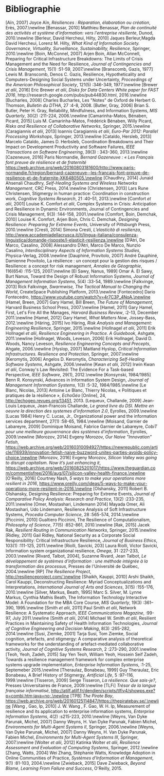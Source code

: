 # Bibliographie

[Aïn, 2007] Joyce Aïn, *Résiliences : Réparation, élaboration ou création*, Erès, 2007.\newline
[Benassar, 2010] Matthieu Benassar, *Plan de continuité des activités et système d'information: vers l'entreprise résiliente*, Dunod, 2010.\newline
[Berleur, David Hercheui, Hilty, 2010] Jaques Berleur,Magda David Hercheui, Lorenz M. Hilty, *What Kind of Information Society. Governance, Virtuality, Surveillance, Sustainability, Resilience*, Springer, 2010.\newline
[Boin, McConnel, 2007] Arjen Boin, Allan McConnell, Preparing for Critical Infrastructure Breakdowns: The Limits of Crisis Management and the Need for Resilience, *Journal of Contingencies and Crisis Management*, 15(1) :51-59, 2007.\newline
[Branscomb, Gazis, 1977] Lewis M. Branscomb, Denos C. Gazis, Resilience, Hypotheticality and Computers-Designing Social Systems under Uncertainty, *Proceedings of the American Philosophical Society*, 121(5) :346-349, 1977.\newline
[Brewer *et alii*, 2016] Eric Brewer *et alii*, *Disks for Data Centers White paper for FAST 2016*, h​ttp://research.google.com/pubs/pub44830.html, 2016.\newline
[Bucharles, 2008] Charles Bucharles, Les "Notes" de Oxford de Herbert G. Thomson, *Bulletin du DTHA*, 27 :4-8, 2008.
[Butler, Gray, 2006] Brian S. Butler, Peter H. Gray, Reliability, Mindfulness, and Information Systems, *MIS Quarterly*, 30(2) :211-224, 2006.\newline
[Camarinha-Matos, Bénaben, Picard, 2015] Luis M. Camarinha-Matos, Frédérick Bénaben, Willy Picard, *Risks and Resilience of Collaborative Networks*, Springer, 2015.\newline
[Caragiannis *et alii*, 2013] Ioannis Caragiannis *et alii*, *Euro-Par 2012: Parallel Processing Workshops*, Springer, 2013.\newline
[Cataldo, Hersleb, 2013] Marcelo Cataldo, James D. Herbsleb, Coordination Breakdowns and Their Impact on Development Productivity and Software Failures, *IEEE Transactions on Software Engineering*, 39(3) : 343-360, 2013.\newline
[Cazeneuve, 2016] Paris Normandie, *Bernard Gazeneuve : « Les Français font preuve de résilience et de fraternité* https://web.archive.org/web/20160803181600/http://www.paris-normandie.fr/region/bernard-cazeneuve--les-francais-font-preuve-de-resilience-et-de-fraternite-XK6480505.\newline
[Chaudhry, 2014] Junaid Ahsenali Chaudhry, *Self-Healing Systems and Wireless Networks Management*, CRC Press, 2014.\newline
[Christensen, 2013] Lars Rune Christensen, Stigmergy in human practice: Coordination in construction work, *Cognitive Systems Research*, 21 :40–51, 2013.\newline
[Comfort *et alii*, 2001] Louise K. Comfort *et alii*, Complex Systems in Crisis: Anticipation and Resilience in Dynamic Environments, Journal of Contingencies and Crisis Management, 9(3) :144-158, 2001.\newline
[Comfort, Boin, Demchak, 2010] Louise K. Comfort, Arjen Boin, Chris C. Demchak, *Designing Resilience: Preparing for Extreme Events*, University of Pittsburgh Press, 2010.\newline
[Cresti, 2014] Simona Cresti, *L’elasticità di resilienza*, http://www.accademiadellacrusca.it/it/lingua-italiana/consulenza-linguistica/domande-risposte/l-elasticit-resilienza.\newline
[D’Atri, De Marco, Casalino, 2008] Alessandro D’Atri, Marco De Marco, Nunzio Casalino, *Interdisciplinary Aspects of Information Systems Studies*, Physica-Verlag, 2008.\newline
[Dauphiné, Provitolo, 2007] André Dauphiné, Damienne Provitolo, La résilience : un concept pour la gestion des risques / Resilience: a concept for risk management, *Annales de Géographie*, 116(654) :115-125, 2007.\newline
[El Sawy, Nanus, 1989] Omar A. El Sawy, Burt Nanus, Toward the Design of Robust Information Systems, *Journal of Management Information Systems*, 5(4) :33-54, 1989.\newline
[Falkvinge, 2013] Rick Falkvinge, *Swarmwise, The Tactical Manual to Changing the World*, CreateSpace Publishing Platform, 2013.\newline
[Fontecedro] Dario Fontecedro, https://www.youtube.com/watch?v=4r7C3P_4NoA.\newline
[Hamel, Breen, 2007] Gary Hamel, Bill Breen, *The Future of Management*, Harvard Business School Press, 2007.\newline
[Hamel, 2011] Gary Hamel, First, Let's Fire All the Manages, *Harvard Business Review*, :2-13, December 2011.\newline
[Hamel, 2012] Gary Hamel, *What Matters Now*, Jossey-Bass, 2012.\newline
[Häring, 2015] Ivo Häring, *Risk Analysis and Management: Engineering Resilience*, Springer, 2015.\newline
[Hollnagel *et alii*, 2011] Erik Hollnagel *et alii*, *Resilience Engineering in Practice. A Guidebook*, Ashgate, 2011.\newline
[Hollnagel, Woods, Leveson, 2006] Erik Hollnagel, David D. Woods, Nancy Leveson, *Resilience Engineering Concepts and Precepts*, Ahgate, 2006.\newline
[Hyslop, 2007] Maitland Hyslop, *Critical Information Infrastructures. Resilience and Protection*, Springer, 2007.\newline
[Keromytis, 2006] Angelos D. Keromytis, *Characterizing Self-Healing Software Systems*, Ashgate, 2006.\newline
[Kwan *et alii*, 2012] Irwin Kwan *et alii*, Conway's Law Revisited: The Evidence For a Task-based Perspective, *IEEE Software*, 29(1), 2012.\newline
[Konsynski, 1984/1985] Benn R. Konsynski, Advances in Information System Design, *Journal of Management Information Systems*, 1(3) :5-32, 1984/1985.\newline
[Le Blanc, Nicolas, 2013] Antoine Le Blanc, Thierry Nicolas, « Politiques et pratiques de la résilience », *EchoGéo* [Online], 24, http://echogeo.revues.org/13451, 2013.
[Lequeux, Challande, 2009] Jean-Louis Lequeux, Jean-Francois Challande, *Le grand livre du DSI. Mettre en oeuvre la direction des systemes d'information 2.0*, Eyrolles, 2009.\newline
[Lucas 1984] Henry C. Lucas, Jr., Organizational power and the information services department, 27(1) :58-65, 1984.\newline
[Moisand, Garnier de Labareyre, 2009] Dominique Moisand, Fabrice Garnier de Labareyre, *CobiT pour une meilleure gouvernance des systèmes d'information*, Eyrolles, 2009.\newline
[Morozov, 2014] Evgeny Morozov, *Our Naive "Innovation" Fetish*, https://web.archive.org/web/20160310094927/https://newrepublic.com/article/116939/innovation-fetish-naive-buzzword-unites-parties-avoids-policy-choice.\newline
[Morozov, 2016] Evgeny Morozov, *Silicon Valley was going to disrupt capitalism. Now it’s just enhancing it*, https://web.archive.org/web/20160825201017/https://www.theguardian.com/commentisfree/2016/aug/07/silicon-valley-health-finance.\newline
[O'Reilly, 2016] Courtney Nash, *5 ways to make your operations more resilient in 2016*, https://www.oreilly.com/ideas/5-ways-to-make-your-operations-more-resilient-in-2016.\newline
[Olshansky, 2011] Robert B. Olshansky, Designing Resilience: Preparing for Extreme Events, *Journal of Comparative Policy Analysis: Research and Practice*, 13(2) :233-235, 2011.\newline
[Omer, Mostashari, Lindemann 2014] Mayada Omer, Ali Mostashari, Udo Lindemann, Resilience Analysis of Soft Infrastructure Systems, *Procedia Computer Science*, 28 :565-574, 2014.\newline
[Piccinini, 2010] Gualtiero Piccinini, The Resilience of Computationalism, *Philosophy of Science*, 77(5) :852-861, 2010.\newline
[Rak, 2015] Jacek Rak, *Resilient Routing in Communication Networks*, Springer, 2015.\newline
[Ridley, 2011] Gail Ridley, National Security as a Corporate Social Responsibility: Critical Infrastructure Resilience, *Journal of Business Ethics*, 103(1) :111-125, 2011.\newline
[Riolli, Savicki, 203] Laura Riolli, Victor Savicki, Information system organizational resilience, *Omega*, 31 :227-233, 2003.\newline
[Rivard, Talbot, 2004], Suzanne Rivard, Jean Talbot, *Le développement de systèmes d’information : une méthode intégrée à la transformation des processus*, Presses de l'Université de Québec, 2004.\newline
[RP] *The Resilience Project*, http://resilienceproject.com/.\newline
[Shaikh, Kauppi, 2010] Arshi Shaikh, Carol Kauppi, Deconstructing Resilience: Myriad Conceptualizations and Interpretations, *International Journal of Arts and Sciences*, 3(15) :155-176, 2010.\newline
[Silver, Markus, Beath, 1995] Marc S. Silver, M. Lynne Markus, Cynthia Mathis Beath, The Information Technology Interactive Model: A Foundation for the MBA Core Course, *MIS Quarterly*, 19(3) :361–390, 1995.\newline
[Smith *et alii*, 2011] Paul Smith *et alii*, Network Resilience: A Systematic Approach, *IEEE Communications Magazine*, :99-97, July 2011.\newline
[Smith *et alii*, 2014] Michael W. Smith *et alii*, Resilient Practices in Maintaining Safety of Health Information Technologies, *Journal of Cognitive Engineering and Decision Making*, 8(3) :265-282, 2014.\newline
[Susi, Ziemke, 2001] Tarja Susi, Tom Ziemke, Social cognition, artefacts, and stigmergy: A comparative analysis of theoretical frameworks for the understanding of artefact-mediated collaborative activity, *Journal of Cognitive Systems Research*, 2 :273-290, 2001.\newline
[Teoh, Yeoh, Zadeh, 2015] Say Yen Teoh, William Yeoh, Hossein Seif Zadeh, Towards a resilience management framework for complex enterprise systems upgrade implementation, *Enterprise Information Systems*, :1-25, Septemeber 2015.\newline
[Theraulaz, Bonabeau, 1999] Guy Theraulaz, Eric Bonabeau, A Brief History of Stigmergy, *Artificial Life*, 5 :97–116, 1999.\newline
[Tisseron, 2009] Serge Tisseron, *La résilience. Que sais-je?*, Presses Universitaires de France, 2009.\newline
[TLFi] *Trésor de la langue française informatisé*, http://atilf.atilf.fr/dendien/scripts/tlfiv4/showps.exe?p=combi.htm;java=no;.\newline
[TPB] *The Pirate Bay*, https://web.archive.org/web/20160125114847/https://thepiratebay.se/.\newline
[Wang , Gao, Ip, 2010] J. W. Wang , F. Gao, W. H. Ip, Measurement of resilience and its application to enterprise information systems, *Enterprise Information Systems*, 4(2) :s215-223, 2010.\newline
[Weyns, Van Dyke Parunak, Michel, 2007] Danny Weyns, H. Van Dyke Parunak, Fabien Michel, *Environments for Multi-Agent Systems II*, Springer, 2006.\newline
[Weyns, Van Dyke Parunak, Michel, 2007] Danny Weyns, H. Van Dyke Parunak, Fabien Michel, *Environments for Multi-Agent Systems III*, Springer, 2007.\newline
[Wolter  *et alii*, 2012] Katinka Wolter *et alii*, *Resilience Assessment and Evaluation of Computing Systems*, Springer, 2012.\newline
[Zhang, Watts, 2004] Wei Zhang, Stéphanie Watts, Knowledge Adoption in Online Communities of Practice, *Systèmes d'Information et Management*, 9(1) :81-103, 2004.\newline
[Zwieback, 2015] Dave Zwieback, *Beyond Blame, Learning From Failure and Success*, O'Reilly, 2015.
